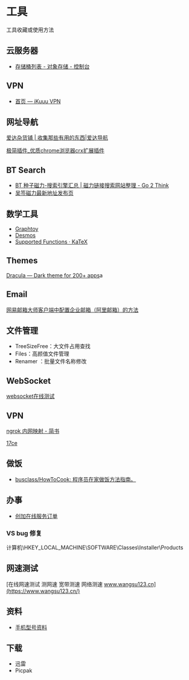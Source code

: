 # 工具

工具收藏或使用方法

## 云服务器

- [存储桶列表 - 对象存储 - 控制台](https://console.cloud.tencent.com/cos/bucket?bucket=image-1253155090&region=ap-nanjing&isPublic=true)

## VPN

- [首页 — iKuuu VPN](https://ikuuu.me/user)


## 网址导航

[爱达杂货铺 \| 收集那些有用的东西\|爱达导航](https://adzhp.cn/#term-52)

[极简插件\_优质chrome浏览器crx扩展插件](https://chrome.zzzmh.cn/#index)

## BT Search

- [BT 种子磁力-搜索引擎汇总 | 磁力链接搜索网站整理 - Go 2 Think](https://go2think.com/bt-magnet-search-engines/)
- [吴签磁力最新地址发布页](https://wuqianfabu.top/)

## 数学工具

- [Graphtoy](https://graphtoy.com)
- [Desmos](https://www.desmos.com/?lang=zh-CN)
- [Supported Functions · KaTeX](https://katex.org/docs/supported.html)

## Themes

[Dracula — Dark theme for 200+ apps](https://draculatheme.com/)a

## Email

[网易邮箱大师客户端中配置企业邮箱（阿里邮箱）的方法](https://help.aliyun.com/knowledge_detail/36591.html)

## 文件管理

- TreeSizeFree：大文件占用查找
- Files：高颜值文件管理
- Renamer ：批量文件名称修改

## WebSocket

[websocket在线测试](http://www.websocket-test.com/)

## VPN

[ngrok 内网映射 - 简书](https://www.jianshu.com/p/c273d3009ded)

[17ce](https://www.17ce.com/site)

## 做饭

* [busclass/HowToCook: 程序员在家做饭方法指南。](https://github.com/busclass/HowToCook/)

## 办事

* [创加在线服务订单](https://www.xmsoft.com/pzt/md/hjPztOrderCenter/detailUI.html?orderCd=kOX%2FzAPcVooNzLgWBqW52Ib1FFIJvo%2FH&aliasName=%E5%85%AC%E5%AF%93%E6%A5%BC%E8%B5%84%E6%96%99%E6%8F%90%E4%BA%A4&orderStatus=0&param_orderStatus=&param_serveCd=&param_timeType=&param_orderCd=)

### VS bug 修复

计算机\HKEY_LOCAL_MACHINE\SOFTWARE\Classes\Installer\Products

## 网速测试

[在线网速测试 测网速 宽带测速 网络测速 www.wangsu123.cn](https://www.wangsu123.cn/)

## 资料

- [手机型号资料](https://www.gsmarena.com/)

## 下载

- 迅雷
- Picpak